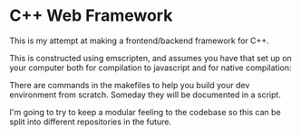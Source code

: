 C++ Web Framework
=================

This is my attempt at making a frontend/backend framework for C++.

This is constructed using emscripten, and assumes you have that set up on your
computer both for compilation to javascript and for native compilation:

There are commands in the makefiles to help you build your dev environment from
scratch. Someday they will be documented in a script.

I'm going to try to keep a modular feeling to the codebase so this can be split
into different repositories in the future.


